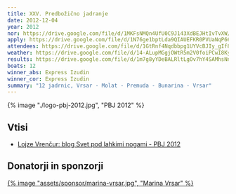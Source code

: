 ```yaml
---
title: XXV. Predbožično jadranje
date: 2012-12-04
year: 2012
nor: https://drive.google.com/file/d/1MKFsNMQn4UfU0C9J143XdBEJHtIvTvXW/view?usp=sharing
apply: https://drive.google.com/file/d/1N76ge1bptLda9QIAUEFKR0PVUaNqP668/view?usp=sharing
attendees: https://drive.google.com/file/d/1GtRnf4Nqdbbpg1UYVcBJIy_gIf8L4o5R/view?usp=sharing
weather: https://drive.google.com/file/d/14-ALupMGgjOWtR5m2V0foiPCwI8Ky0Lo/view?usp=sharing
results: https://drive.google.com/file/d/1m7g8yYDeBALRltLgOv7hY4SAMhsNnpgR/view?usp=sharing
boats: 12
winner_abs: Express Izudin
winner_cor: Express Izudin
summary: "12 jadrnic, Vrsar - Molat - Premuda - Bunarina - Vrsar"
---
```


{% image "./logo-pbj-2012.jpg", "PBJ 2012" %}

## Vtisi
 - [Lojze Vrenčur: blog Svet pod lahkimi nogami - PBJ 2012](http://ab.vrencur.info/2012/12/predbozicno-jadranje-2012.html)

## Donatorji in sponzorji

[{% image "assets/sponsor/marina-vrsar.jpg", "Marina Vrsar" %}](http://montraker.hr/)
